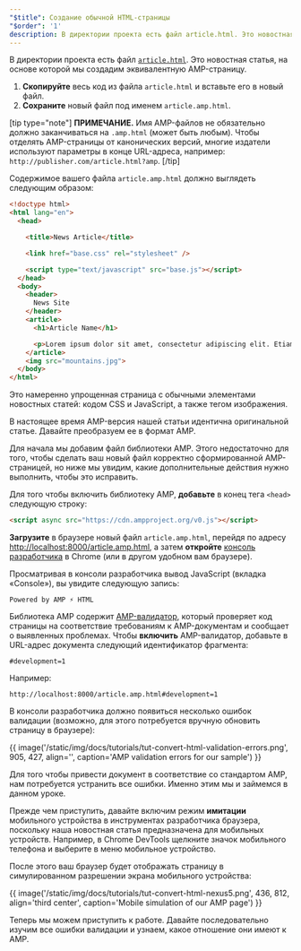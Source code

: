 ```yaml
---
"$title": Создание обычной HTML-страницы
"$order": '1'
description: В директории проекта есть файл article.html. Это новостная статья, на основе которой мы создадим эквивалентную AMP-страницу...
---
```


В директории проекта есть файл [`article.html`](https://github.com/googlecodelabs/accelerated-mobile-pages-foundations/blob/master/article.html). Это новостная статья, на основе которой мы создадим эквивалентную AMP-страницу.

1. **Скопируйте** весь код из файла `article.html` и вставьте его в новый файл.
2. **Сохраните** новый файл под именем `article.amp.html`.

[tip type="note"] **ПРИМЕЧАНИЕ.**  Имя AMP-файлов не обязательно должно заканчиваться на `.amp.html` (может быть любым). Чтобы отделять AMP-страницы от канонических версий, многие издатели используют параметры в конце URL-адреса, например:  `http://publisher.com/article.html?amp`. [/tip]

Содержимое вашего файла `article.amp.html` должно выглядеть следующим образом:

```html
<!doctype html>
<html lang="en">
  <head>

    <title>News Article</title>

    <link href="base.css" rel="stylesheet" />

    <script type="text/javascript" src="base.js"></script>
  </head>
  <body>
    <header>
      News Site
    </header>
    <article>
      <h1>Article Name</h1>

      <p>Lorem ipsum dolor sit amet, consectetur adipiscing elit. Etiam egestas tortor sapien, non tristique ligula accumsan eu.</p>
    </article>
    <img src="mountains.jpg">
  </body>
</html>
```

Это намеренно упрощенная страница с обычными элементами новостных статей: кодом CSS и JavaScript, а также тегом изображения.

В настоящее время AMP-версия нашей статьи идентична оригинальной статье. Давайте преобразуем ее в формат AMP.

Для начала мы добавим файл библиотеки AMP. Этого недостаточно для того, чтобы сделать ваш новый файл корректно сформированной AMP-страницей, но ниже мы увидим, какие дополнительные действия нужно выполнить, чтобы это исправить.

Для того чтобы включить библиотеку AMP, **добавьте** в конец тега `<head>` следующую строку:

```html
<script async src="https://cdn.ampproject.org/v0.js"></script>
```

**Загрузите** в браузере новый файл `article.amp.html`, перейдя по адресу [http://localhost:8000/article.amp.html](http://localhost:8000/article.amp.html), а затем **откройте** [консоль разработчика](https://developer.chrome.com/devtools/docs/console) в Chrome (или в другом удобном вам браузере).

Просматривая в консоли разработчика вывод JavaScript (вкладка «Console»), вы увидите следующую запись:

```text
Powered by AMP ⚡ HTML
```

Библиотека AMP содержит [AMP-валидатор](../../../../documentation/guides-and-tutorials/learn/validation-workflow/validate_amp.md), который проверяет код страницы на соответствие требованиям к AMP-документам и сообщает о выявленных проблемах. Чтобы **включить** AMP-валидатор, добавьте в URL-адрес документа следующий идентификатор фрагмента:

```text
#development=1
```

Например:

```text
http://localhost:8000/article.amp.html#development=1
```

В консоли разработчика должно появиться несколько ошибок валидации (возможно, для этого потребуется вручную обновить страницу в браузере):

{{ image('/static/img/docs/tutorials/tut-convert-html-validation-errors.png', 905, 427, align='', caption='AMP validation errors for our sample') }}

Для того чтобы привести документ в соответствие со стандартом AMP, нам потребуется устранить все ошибки. Именно этим мы и займемся в данном уроке.

Прежде чем приступить, давайте включим режим **имитации** мобильного устройства в инструментах разработчика браузера, поскольку наша новостная статья предназначена для мобильных устройств. Например, в Chrome DevTools щелкните значок мобильного телефона и выберите в меню мобильное устройство.

После этого ваш браузер будет отображать страницу в симулированном разрешении экрана мобильного устройства:

{{ image('/static/img/docs/tutorials/tut-convert-html-nexus5.png', 436, 812, align='third center', caption='Mobile simulation of our AMP page') }}

Теперь мы можем приступить к работе. Давайте последовательно изучим все ошибки валидации и узнаем, какое отношение они имеют к AMP.
